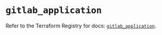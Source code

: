 # `gitlab_application`

Refer to the Terraform Registry for docs: [`gitlab_application`](https://registry.terraform.io/providers/gitlabhq/gitlab/17.1.0/docs/resources/application).
